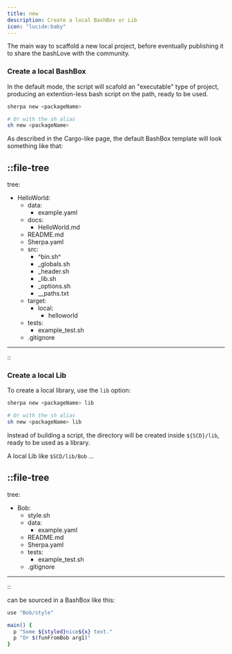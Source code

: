 ```yaml
---
title: new
description: Create a local BashBox or Lib
icon: "lucide:baby"
---
```


The main way to scaffold a new local project, before eventually publishing it to share the bashLove with the community.

### Create a local BashBox

In the default mode, the script will scafold an "executable" type of project, producing an extention-less bash script on the path, ready to be used.

```bash
sherpa new <packageName>

# Or with the sh alias
sh new <packageName>
```

As described in the Cargo-like page, the default BashBox template will look something like that:

::file-tree
---
tree:
  - HelloWorld:
    - data:
      - example.yaml
    - docs:
      - HelloWorld.md
    - README.md
    - Sherpa.yaml
    - src:
      - ^bin.sh^ 
      - _globals.sh
      - _header.sh
      - _lib.sh
      - _options.sh
      - __paths.txt
    - target:
      - local:
        - helloworld
    - tests: 
      - example_test.sh
    - .gitignore
---
::

### Create a local Lib

To create a local library, use the `lib` option:

```bash
sherpa new <packageName> lib

# Or with the sh alias
sh new <packageName> lib
```

Instead of building a script, the directory will be created inside `${SCD}/lib`, ready to be used as a library.

A local Lib like `$SCD/lib/Bob` ... 

::file-tree
---
tree:
  - Bob:
    - style.sh
    - data:
      - example.yaml
    - README.md
    - Sherpa.yaml
    - tests: 
      - example_test.sh
    - .gitignore
---
::

can be sourced in a BashBox like this:

```bash [../src/bin.sh]
use "Bob/style"

main() {  
  p "Some ${styled}nice${x} text."
  p "Or $(funFromBob arg1)"
}
```



